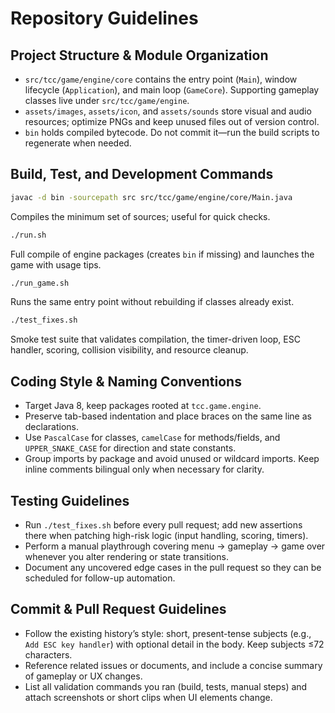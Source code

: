 # Repository Guidelines

## Project Structure & Module Organization
- `src/tcc/game/engine/core` contains the entry point (`Main`), window lifecycle (`Application`), and main loop (`GameCore`). Supporting gameplay classes live under `src/tcc/game/engine`.
- `assets/images`, `assets/icon`, and `assets/sounds` store visual and audio resources; optimize PNGs and keep unused files out of version control.
- `bin` holds compiled bytecode. Do not commit it—run the build scripts to regenerate when needed.

## Build, Test, and Development Commands
```bash
javac -d bin -sourcepath src src/tcc/game/engine/core/Main.java
```
Compiles the minimum set of sources; useful for quick checks.

```bash
./run.sh
```
Full compile of engine packages (creates `bin` if missing) and launches the game with usage tips.

```bash
./run_game.sh
```
Runs the same entry point without rebuilding if classes already exist.

```bash
./test_fixes.sh
```
Smoke test suite that validates compilation, the timer-driven loop, ESC handler, scoring, collision visibility, and resource cleanup.

## Coding Style & Naming Conventions
- Target Java 8, keep packages rooted at `tcc.game.engine`.
- Preserve tab-based indentation and place braces on the same line as declarations.
- Use `PascalCase` for classes, `camelCase` for methods/fields, and `UPPER_SNAKE_CASE` for direction and state constants.
- Group imports by package and avoid unused or wildcard imports. Keep inline comments bilingual only when necessary for clarity.

## Testing Guidelines
- Run `./test_fixes.sh` before every pull request; add new assertions there when patching high-risk logic (input handling, scoring, timers).
- Perform a manual playthrough covering menu → gameplay → game over whenever you alter rendering or state transitions.
- Document any uncovered edge cases in the pull request so they can be scheduled for follow-up automation.

## Commit & Pull Request Guidelines
- Follow the existing history’s style: short, present-tense subjects (e.g., `Add ESC key handler`) with optional detail in the body. Keep subjects ≤72 characters.
- Reference related issues or documents, and include a concise summary of gameplay or UX changes.
- List all validation commands you ran (build, tests, manual steps) and attach screenshots or short clips when UI elements change.

